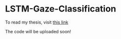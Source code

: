 # LSTM-Gaze-Classification

To read my thesis, visit [this link](Bachelor_Thesis_final.pdf)

The code will be uploaded soon!
